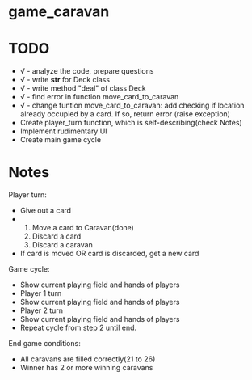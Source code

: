 # game_caravan




# TODO
- √ - analyze the code, prepare questions
- √ - write __str__ for Deck class
- √ - write method "deal" of class Deck
- √ -  find error in function move_card_to_caravan
- √ -  change funtion move_card_to_caravan:
 add checking if location already occupied by a card.
 If so, return error (raise exception)
- Create player_turn function, which is self-describing(check Notes)
- Implement rudimentary UI
- Create main game cycle


# Notes

Player turn:
- Give out a card
- 1. Move a card to Caravan(done)
  2. Discard a card
  3. Discard a caravan
- If card is moved OR card is discarded, get a new card


Game cycle:
- Show current playing field and hands of players
- Player 1 turn
- Show current playing field and hands of players
- Player 2 turn
- Show current playing field and hands of players
- Repeat cycle from step 2 until end.

End game conditions:
- All caravans are filled correctly(21 to 26)
- Winner has 2 or more winning caravans